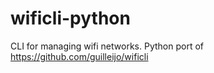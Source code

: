 # wificli-python
CLI for managing wifi networks. Python port of https://github.com/guilleijo/wificli
